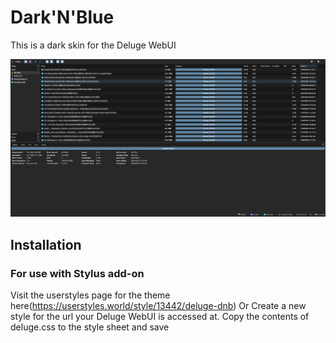 # Dark'N'Blue
This is a dark skin for the Deluge WebUI

![Dark Theme for Deluge](https://raw.githubusercontent.com/dcquence/DarkNBlue/main/Screenshots/deluge_dnb.png)

## Installation

### For use with Stylus add-on
Visit the userstyles page for the theme here(https://userstyles.world/style/13442/deluge-dnb)
Or
Create a new style for the url your Deluge WebUI is accessed at. Copy the contents of deluge.css to the style sheet and save
